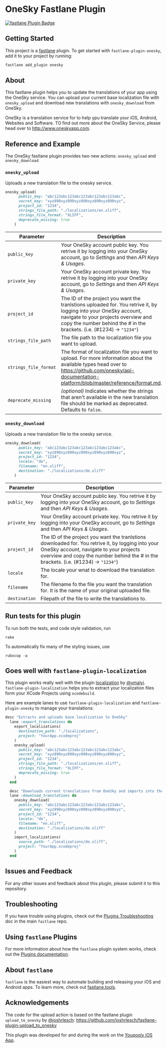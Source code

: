 # OneSky Fastlane Plugin

[![fastlane Plugin Badge](https://rawcdn.githack.com/fastlane/fastlane/master/fastlane/assets/plugin-badge.svg)](https://rubygems.org/gems/fastlane-plugin-onesky)

## Getting Started

This project is a [fastlane](https://github.com/fastlane/fastlane) plugin. To get started with `fastlane-plugin-onesky`, add it to your project by running:

```bash
fastlane add_plugin onesky
```

## About

This fastlane plugin helps you to update the translations of your app using the OneSky service. You can upload your current base localization file with `onesky_upload` and download new translations with `onesky_download` from OneSky.

OneSky is a translation service for to help ypu translate your iOS, Android, Websites and Software. TO find out more about the OneSky Service, please head over to http://www.oneskyapp.com.

## Reference and Example

The OneSky fastlane plugin provides two new actions: `onesky_upload` and `onesky_download`

### `onesky_upload`

Uploads a new translation file to the onesky service.

````ruby
onesky_upload(
      public_key: "abc123abc123abc123abc123abc123abc",
      secret_key: "xyz890xyz890xyz890xyz890xyz890xyz",
      project_id: "1234",
      strings_file_path: "./localizations/en.xliff",
      strings_file_format: "XLIFF",
      deprecate_missing: true
    )
````

Parameter | Description
--------- | -----------
`public_key` | Your OneSky account public key. You retrive it by logging into your OneSky account, go to *Settings* and then *API Keys & Usages*.
`private_key` | Your OneSky account private key. You retrive it by logging into your OneSky account, go to *Settings* and then *API Keys & Usages*.
`project_id` | The ID of the project you want the tranlstions uploaded for. You retrive it, by logging into your OneSky account, navigate to your projects overview and copy the number behind the # in the brackets. (i.e. (#1234) -> `"1234"`)
`strings_file_path` | The file path to the localization file you want to upload.
`strings_file_format` | The format of localization file you want to upload. For more information about the available types head over to https://github.com/onesky/api-documentation-platform/blob/master/reference/format.md.
`deprecate_missing` | *(optional)* Indicates whether the strings that aren't available in the new translation file should be marked as deprecated. Defaults to `false`.

### `onesky_download`

Uploads a new translation file to the onesky service.

````ruby
onesky_download(
      public_key: "abc123abc123abc123abc123abc123abc",
      secret_key: "xyz890xyz890xyz890xyz890xyz890xyz",
      project_id: "1234",
      locale: "de",
      filename: "en.xliff",
      destination: "./localizations/de.xliff"
    )
````

Parameter | Description
--------- | -----------
`public_key` | Your OneSky account public key. You retrive it by logging into your OneSky account, go to *Settings* and then *API Keys & Usages*.
`private_key` | Your OneSky account private key. You retrive it by logging into your OneSky account, go to *Settings* and then *API Keys & Usages*.
`project_id` | The ID of the project you want the tranlstions downloaded for. You retrive it, by logging into your OneSky account, navigate to your projects overview and copy the number behind the # in the brackets. (i.e. (#1234) -> `"1234"`)
`locale` | The locale your wnat to download the translation for.
`filename` | The filename fo the file you want the translation for. It is the name of your original uploaded file.
`destination` | Filepath of the file to write the translations to.

## Run tests for this plugin

To run both the tests, and code style validation, run

```
rake
```

To automatically fix many of the styling issues, use 
```
rubocop -a
```

## Goes well with `fastlane-plugin-localization`

This plugin works really well with the plugin [localization](https://github.com/vmalyi/fastlane-plugin-localization) by [@vmalyi](https://github.com/vmalyi). `fastlane-plugin-localization` helps you to extract your localization files form your XCode Projects using `xcodebuild`.

Here are example lanes to use `fastlane-plugin-localization` and `fastlane-plugin-onesky` to manage your translations:

```Ruby
desc "Extracts and uploads base localization to OneSky"
  lane :export_translations do 
    export_localizations(
      destination_path: "./localizations",
      project: "YourApp.xcodeproj"
    )
    onesky_upload(
      public_key: "abc123abc123abc123abc123abc123abc",
      secret_key: "xyz890xyz890xyz890xyz890xyz890xyz",
      project_id: "1234",
      strings_file_path: "./localizations/en.xliff",
      strings_file_format: "XLIFF",
      deprecate_missing: true
    )
  end

  desc "Downloads current translations from OneSky and imports into the xcode project"
  lane :download_translations do 
    onesky_download(
      public_key: "abc123abc123abc123abc123abc123abc",
      secret_key: "xyz890xyz890xyz890xyz890xyz890xyz",
      project_id: "1234",
      locale: "de",
      filename: "en.xliff",
      destination: "./localizations/de.xliff"
    )
    import_localizations(
      source_path: "./localizations/de.xliff",
      project: "YourApp.xcodeproj"
    )
  end
```

## Issues and Feedback

For any other issues and feedback about this plugin, please submit it to this repository.

## Troubleshooting

If you have trouble using plugins, check out the [Plugins Troubleshooting](https://github.com/fastlane/fastlane/blob/master/fastlane/docs/PluginsTroubleshooting.md) doc in the main `fastlane` repo.

## Using `fastlane` Plugins

For more information about how the `fastlane` plugin system works, check out the [Plugins documentation](https://github.com/fastlane/fastlane/blob/master/fastlane/docs/Plugins.md).

## About `fastlane`

`fastlane` is the easiest way to automate building and releasing your iOS and Android apps. To learn more, check out [fastlane.tools](https://fastlane.tools).

## Acknowledgements
The code for the upload action is based on the fastlane plugin `upload_to_onesky` by [@joshrlesch](https://github.com/joshrlesch):
https://github.com/joshrlesch/fastlane-plugin-upload_to_onesky


This plugin was developed for and during the work on the [Youpooly iOS App](https://app.youpooly.com).
